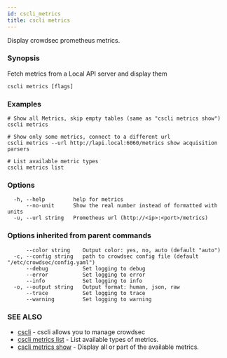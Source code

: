 ```yaml
---
id: cscli_metrics
title: cscli metrics
---
```

Display crowdsec prometheus metrics.

### Synopsis

Fetch metrics from a Local API server and display them

```
cscli metrics [flags]
```

### Examples

```
# Show all Metrics, skip empty tables (same as "cscli metrics show")
cscli metrics

# Show only some metrics, connect to a different url
cscli metrics --url http://lapi.local:6060/metrics show acquisition parsers

# List available metric types
cscli metrics list
```

### Options

```
  -h, --help         help for metrics
      --no-unit      Show the real number instead of formatted with units
  -u, --url string   Prometheus url (http://<ip>:<port>/metrics)
```

### Options inherited from parent commands

```
      --color string    Output color: yes, no, auto (default "auto")
  -c, --config string   path to crowdsec config file (default "/etc/crowdsec/config.yaml")
      --debug           Set logging to debug
      --error           Set logging to error
      --info            Set logging to info
  -o, --output string   Output format: human, json, raw
      --trace           Set logging to trace
      --warning         Set logging to warning
```

### SEE ALSO

* [cscli](/cscli/cscli.md)	 - cscli allows you to manage crowdsec
* [cscli metrics list](/cscli/cscli_metrics_list.md)	 - List available types of metrics.
* [cscli metrics show](/cscli/cscli_metrics_show.md)	 - Display all or part of the available metrics.

